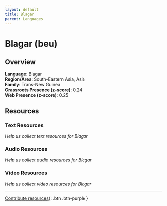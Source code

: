 ```yaml
---
layout: default
title: Blagar
parent: Languages
---
```


# Blagar (beu)

## Overview

**Language**: Blagar  
**Region/Area**: South-Eastern Asia, Asia  
**Family**: Trans-New Guinea  
**Grassroots Presence (z-score)**: 0.24  
**Web Presence (z-score)**: 0.25  

## Resources

### Text Resources
*Help us collect text resources for Blagar*

### Audio Resources
*Help us collect audio resources for Blagar*

### Video Resources
*Help us collect video resources for Blagar*

---

[Contribute resources](https://forms.office.com/e/1SfLJx3u1r){: .btn .btn-purple }
